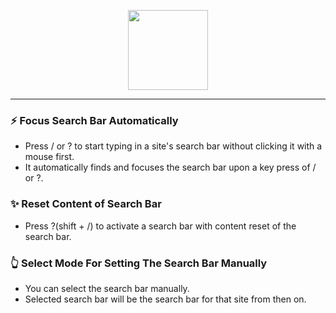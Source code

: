 <p align="center">
  <img width="128" height="128" src="https://github.com/wuutae/slash-to-search/assets/93018857/6a2f857d-92c9-4ba7-92a0-020873eee0f6">
</p>

---

### ⚡ Focus Search Bar Automatically
-  Press / or ? to start typing in a site's search bar without clicking it with a mouse first.
-  It automatically finds and focuses the search bar upon a key press of / or ?.

### ✨ Reset Content of Search Bar
- Press ?(shift + /) to activate a search bar with content reset of the search bar.

### 👆 Select Mode For Setting The Search Bar Manually
- You can select the search bar manually.
- Selected search bar will be the search bar for that site from then on.

